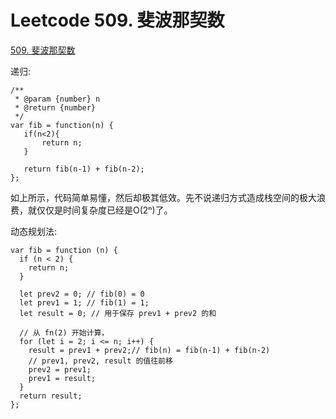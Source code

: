 # Leetcode 509. 斐波那契数

[509. 斐波那契数](https://leetcode-cn.com/problems/fibonacci-number/)

递归:
```
/**
 * @param {number} n
 * @return {number}
 */
var fib = function(n) {
   if(n<2){
       return n;
   }

   return fib(n-1) + fib(n-2);
};
```

如上所示，代码简单易懂，然后却极其低效。先不说递归方式造成栈空间的极大浪费，就仅仅是时间复杂度已经是O(2ⁿ)了。


动态规划法:

```
var fib = function (n) {
  if (n < 2) {
    return n;
  }

  let prev2 = 0; // fib(0) = 0
  let prev1 = 1; // fib(1) = 1;
  let result = 0; // 用于保存 prev1 + prev2 的和

  // 从 fn(2) 开始计算，
  for (let i = 2; i <= n; i++) {
    result = prev1 + prev2;// fib(n) = fib(n-1) + fib(n-2)
    // prev1, prev2, result 的值往前移
    prev2 = prev1;
    prev1 = result;
  }
  return result;
};
```